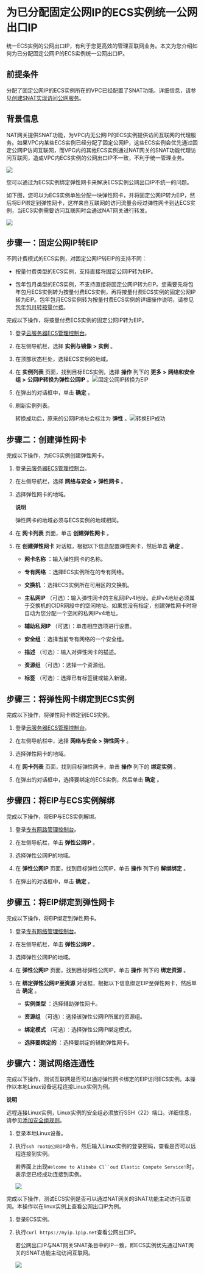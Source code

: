 为已分配固定公网IP的ECS实例统一公网出口IP 
=============================================

统一ECS实例的公网出口IP，有利于您更高效的管理互联网业务。本文为您介绍如何为已分配固定公网IP的ECS实例统一公网出口IP。

前提条件 
-------------------------

分配了固定公网IP的ECS实例所在的VPC已经配置了SNAT功能。详细信息，请参见[创建SNAT实现访问公网服务](/intl.zh-CN/控制台操作指南/创建SNAT实现访问公网服务.md)。

背景信息 
-------------------------

NAT网关提供SNAT功能，为VPC内无公网IP的ECS实例提供访问互联网的代理服务。如果VPC内某些ECS实例已经分配了固定公网IP，这些ECS实例会优先通过固定公网IP访问互联网，而VPC内的其他ECS实例通过NAT网关的SNAT功能代理访问互联网，造成VPC内ECS实例的公网出口IP不一致，不利于统一管理业务。



![](https://static-aliyun-doc.oss-accelerate.aliyuncs.com/assets/img/zh-CN/9634029951/p49546.png)

您可以通过为ECS实例绑定弹性网卡来解决ECS实例公网出口IP不统一的问题。

如下图，您可以为ECS实例单独分配一块弹性网卡，并将固定公网IP转为EIP，然后将EIP绑定到弹性网卡，这样来自互联网的访问流量会经过弹性网卡到达ECS实例，当ECS实例需要访问互联网时会通过NAT网关进行转发。



![](https://static-aliyun-doc.oss-accelerate.aliyuncs.com/assets/img/zh-CN/4734029951/p49551.png)

步骤一：固定公网IP转EIP 
-----------------------------------

不同计费模式的ECS实例，对固定公网IP转EIP的支持不同： 



* 按量付费类型的ECS实例，支持直接将固定公网IP转为EIP。

  

* 包年包月类型的ECS实例，不支持直接将固定公网IP转为EIP。您需要先将包年包月ECS实例转为按量付费ECS实例，再将按量付费ECS实例的固定公网IP转为EIP。包年包月ECS实例转为按量付费ECS实例的详细操作说明，请参见[包年包月转按量付费](/intl.zh-CN/产品计费/转换计费方式/包年包月转按量付费.md)。

  




完成以下操作，将按量付费ECS实例的固定公网IP转为EIP。

1. 登录[云服务器ECS管理控制台](https://ecs.console.aliyun.com/#/home)。

   

2. 在左侧导航栏，选择 **实例与镜像** **\>** **实例** 。

   

3. 在顶部状态栏处，选择ECS实例的地域。

   

4. 在 **实例列表** 页面，找到目标ECS实例，选择 **操作** 列下的 **更多** **\>** **网络和安全组** **\>** **公网IP转换为弹性公网IP** 。![固定公网IP转换为EIP](https://static-aliyun-doc.oss-accelerate.aliyuncs.com/assets/img/zh-CN/9634029951/p88779.png)

   

5. 在弹出的对话框中，单击 **确定** 。

   

6. 刷新实例列表。

   转换成功后，原来的公网IP地址会标注为 **弹性** 。![转换EIP成功](https://static-aliyun-doc.oss-accelerate.aliyuncs.com/assets/img/zh-CN/0734029951/p88777.png)
   




步骤二：创建弹性网卡 
-------------------------------

完成以下操作，为ECS实例创建弹性网卡。

1. 登录[云服务器ECS管理控制台](https://ecs.console.aliyun.com/#/home)。

   

2. 在左侧导航栏，选择 **网络与安全** **\>** **弹性网卡** 。

   

3. 选择弹性网卡的地域。 

   **说明**

   弹性网卡的地域必须与ECS实例的地域相同。
   

4. 在 **网卡列表** 页面，单击 **创建弹性网卡** 。

   

5. 在 **创建弹性网卡** 对话框，根据以下信息配置弹性网卡，然后单击 **确定** 。 

   * **网卡名称** ：输入弹性网卡的名称。

     
   
   * **专有网络** ：选择ECS实例所在的专有网络。

     
   
   * **交换机** ：选择ECS实例所在可用区的交换机。

     
   
   * **主私网IP** （可选）：输入弹性网卡的主私网IPv4地址。此IPv4地址必须属于交换机的CIDR网段中的空闲地址。如果您没有指定，创建弹性网卡时将自动为您分配一个空闲的私网IPv4地址。

     
   
   * **辅助私网IP** （可选）：单击相应选项进行设置。

     
   
   * **安全组** ：选择当前专有网络的一个安全组。

     
   
   * **描述** （可选）：输入对弹性网卡的描述。

     
   
   * **资源组** （可选）：选择一个资源组。

     
   
   * **标签** （可选）：选择已有标签键或输入新键。

     
   

   




步骤三：将弹性网卡绑定到ECS实例 
--------------------------------------

完成以下操作，将弹性网卡绑定到ECS实例。

1. 登录[云服务器ECS管理控制台](https://ecs.console.aliyun.com/#/home)。

   

2. 在左侧导航栏中，选择 **网络与安全** **\>** **弹性网卡** 。

   

3. 选择弹性网卡的地域。

   

4. 在 **网卡列表** 页面，找到目标弹性网卡，单击 **操作** 列下的 **绑定实例** 。

   

5. 在弹出的对话框中，选择要绑定的ECS实例，然后单击 **确定** 。

   




步骤四：将EIP与ECS实例解绑 
-------------------------------------

完成以下操作，将EIP与ECS实例解绑。

1. 登录[专有网路管理控制台](https://vpcnext.console.aliyun.com)。

   

2. 在左侧导航栏，单击 **弹性公网IP** 。

   

3. 选择弹性公网IP的地域。

   

4. 在 **弹性公网IP** 页面，找到目标弹性公网IP，单击 **操作** 列下的 **解绑绑定** 。

   

5. 在弹出的对话框中，单击 **确定** 。

   




步骤五：将EIP绑定到弹性网卡 
------------------------------------

完成以下操作，将EIP绑定到弹性网卡。

1. 登录[专有网络管理控制台](https://vpcnext.console.aliyun.com)。

   

2. 在左侧导航栏，单击 **弹性公网IP** 。

   

3. 选择弹性公网IP的地域。

   

4. 在 **弹性公网IP** 页面，找到目标弹性公网IP，单击 **操作** 列下的 **绑定资源** 。

   

5. 在 **绑定弹性公网IP至资源** 对话框，根据以下信息绑定EIP至弹性网卡，然后单击 **确定** 。 

   * **实例类型** ：选择辅助弹性网卡。

     
   
   * **资源组** （可选）：选择该弹性公网IP所属的资源组。

     
   
   * **绑定模式** （可选）：选择弹性公网IP绑定模式。

     
   
   * **选择要绑定的** ：选择要绑定的辅助弹性网卡。

     
   

   




步骤六：测试网络连通性 
--------------------------------

完成以下操作，测试互联网是否可以通过弹性网卡绑定的EIP访问ECS实例。本操作以本地Linux设备远程连接Linux实例为例。 


**说明**

远程连接Linux实例，Linux实例的安全组必须放行SSH（22）端口。详细信息，请参见[添加安全组规则](/intl.zh-CN/安全/安全组/添加安全组规则.md)。

1. 登录本地Linux设备。

   

2. 执行`ssh root@公网IP`命令，然后输入Linux实例的登录密码，查看是否可以远程连接到实例。 

   若界面上出现`Welcome to Alibaba Cl``oud Elastic Compute Service!`时，表示您已经成功连接到实例。

   ![](https://static-aliyun-doc.oss-accelerate.aliyuncs.com/assets/img/zh-CN/4734029951/p49595.png)
   




完成以下操作，测试ECS实例是否可以通过NAT网关的SNAT功能主动访问互联网。本操作以在linux实例上查看公网出口IP为例。 



1. 登录ECS实例。

   

2. 执行`curl https://myip.ipip.net`查看公网出口IP。 

   若公网出口IP与NAT网关SNAT条目中的IP一致，即ECS实例优先通过NAT网关的SNAT功能主动访问互联网。

   ![](https://static-aliyun-doc.oss-accelerate.aliyuncs.com/assets/img/zh-CN/4734029951/p49596.png)
   




